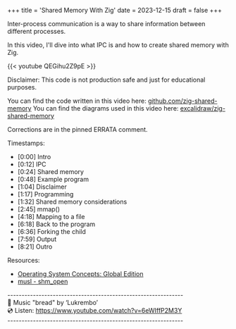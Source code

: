 +++
title = 'Shared Memory With Zig'
date = 2023-12-15
draft = false
+++

Inter-process communication is a way to share information between different processes. 

In this video, I'll dive into what IPC is and how to create shared memory with Zig.

{{< youtube QEGihu2Z9pE >}}

Disclaimer: This code is not production safe and just for educational purposes.

You can find the code written in this video here: [github.com/zig-shared-memory](https://github.com/BrookJeynes/zig-shared-memory)
You can find the diagrams used in this video here: [excalidraw/zig-shared-memory](https://excalidraw.com/#json=a7YXNXJeeN44McfflxUww,6UoBTQ7c-IAPQsBRwo080Q)

Corrections are in the pinned ERRATA comment.

Timestamps:
- [0:00] Intro
- [0:12] IPC
- [0:24] Shared memory
- [0:48] Example program
- [1:04] Disclaimer
- [1:17] Programming
- [1:32] Shared memory considerations
- [2:45] mmap()
- [4:18] Mapping to a file
- [6:18] Back to the program
- [6:36] Forking the child
- [7:59] Output
- [8:21] Outro

Resources:
- [Operating System Concepts: Global Edition](https://www.wiley.com/en-au/Silberschatz%27s+Operating+System+Concepts%2C+Global+Edition%2C+10th+Edition-p-9781119455868)
- [musl - shm_open](https://elixir.bootlin.com/musl/latest/source/src/mman/shm_open.c)

\--------------------------------------------------------------  
🎵 Music "bread" by ‘Lukrembo’  
💿 Listen: https://www.youtube.com/watch?v=6eWIffP2M3Y  
\--------------------------------------------------------------  
